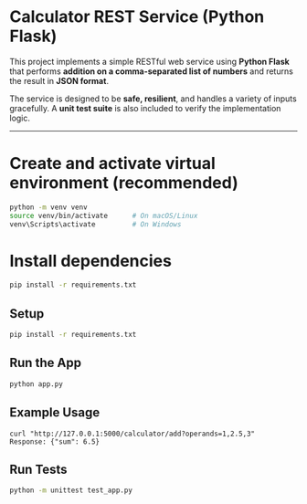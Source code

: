 # Calculator REST Service (Python Flask)

This project implements a simple RESTful web service using **Python Flask** that performs **addition on a comma-separated list of numbers** and returns the result in **JSON format**.

The service is designed to be **safe, resilient**, and handles a variety of inputs gracefully. A **unit test suite** is also included to verify the implementation logic.

---
# Create and activate virtual environment (recommended)
```bash
python -m venv venv
source venv/bin/activate      # On macOS/Linux
venv\Scripts\activate         # On Windows
```

# Install dependencies
```bash
pip install -r requirements.txt
```

## Setup
```bash
pip install -r requirements.txt
```

## Run the App
```bash
python app.py
```

## Example Usage
```
curl "http://127.0.0.1:5000/calculator/add?operands=1,2.5,3"
Response: {"sum": 6.5}
```

## Run Tests
```bash
python -m unittest test_app.py
```
